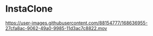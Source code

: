 # InstaClone


https://user-images.githubusercontent.com/88154777/168636955-27cfa8ac-9062-49a0-9985-11d3ac7c8822.mov

